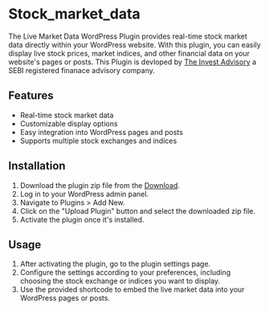 # Stock_market_data

The Live Market Data WordPress Plugin provides real-time stock market data directly within your WordPress website. With this plugin, you can easily display live stock prices, market indices, and other financial data on your website's pages or posts. This Plugin is devloped by <a href="https://theinvestadvisory.com/">The Invest Advisory</a> a SEBI registered finanace advisory company. 

## Features

- Real-time stock market data
- Customizable display options
- Easy integration into WordPress pages and posts
- Supports multiple stock exchanges and indices

## Installation

1. Download the plugin zip file from the [Download](https://wordpress.org/search/live+market+plugin/).
2. Log in to your WordPress admin panel.
3. Navigate to Plugins > Add New.
4. Click on the "Upload Plugin" button and select the downloaded zip file.
5. Activate the plugin once it's installed.

## Usage

1. After activating the plugin, go to the plugin settings page.
2. Configure the settings according to your preferences, including choosing the stock exchange or indices you want to display.
3. Use the provided shortcode to embed the live market data into your WordPress pages or posts.
